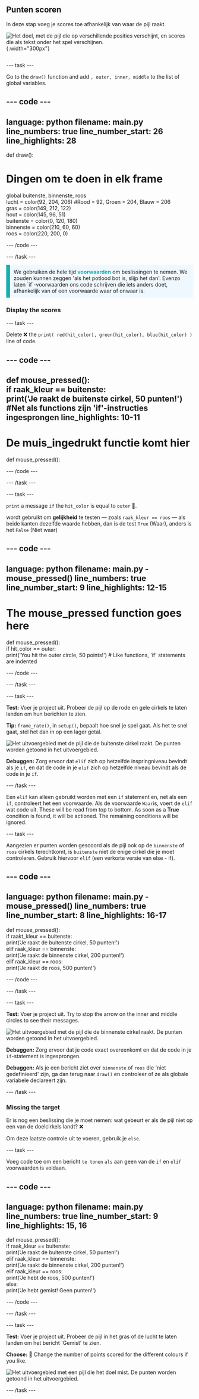 ## Punten scoren

<div style="display: flex; flex-wrap: wrap">
<div style="flex-basis: 200px; flex-grow: 1; margin-right: 15px;">
In deze stap voeg je scores toe afhankelijk van waar de pijl raakt.
</div>
<div>

![Het doel, met de pijl die op verschillende posities verschijnt, en scores die als tekst onder het spel verschijnen.](images/points-scored.gif){:width="300px"}

</div>
</div>

--- task ---

Go to the `draw()` function and add `, outer, inner, middle` to the list of global variables.

--- code ---
---
language: python filename: main.py line_numbers: true line_number_start: 26
line_highlights: 28
---

def draw():
# Dingen om te doen in elk frame
  global buitenste, binnenste, roos    
lucht = color(92, 204, 206) #Rood = 92, Groen = 204, Blauw = 206    
gras = color(149, 212, 122)    
hout = color(145, 96, 51)    
buitenste = color(0, 120, 180)    
binnenste = color(210, 60, 60)   
roos = color(220, 200, 0)

--- /code ---

--- /task ---

<p style="border-left: solid; border-width:10px; border-color: #0faeb0; background-color: aliceblue; padding: 10px;">
We gebruiken de hele tijd <span style="color: #0faeb0; font-weight: bold;"> voorwaarden</span> om beslissingen te nemen. We zouden kunnen zeggen 'als het potlood bot is, slijp het dan'. Evenzo laten `if`-voorwaarden ons code schrijven die iets anders doet, afhankelijk van of een voorwaarde waar of onwaar is.
</p>

### Display the scores

--- task ---

Delete ❌ the `print( red(hit_color), green(hit_color), blue(hit_color) )` line of code.

--- code ---
---
def mouse_pressed():     
if raak_kleur == buitenste:      
print('Je raakt de buitenste cirkel, 50 punten!') #Net als functions zijn 'if'-instructies ingesprongen
line_highlights: 10-11
---
# De muis_ingedrukt functie komt hier
def mouse_pressed():


--- /code ---

--- /task ---

--- task ---

`print` a message `if` the `hit_color` is equal to `outer` 🎯.

wordt gebruikt om **gelijkheid** te testen — zoals `raak_kleur == roos` — als beide kanten dezelfde waarde hebben, dan is de test `True` (Waar), anders is het `False` (Niet waar)

--- code ---
---
language: python filename: main.py - mouse_pressed() line_numbers: true line_number_start: 9
line_highlights: 12-15
---

# The mouse_pressed function goes here
def mouse_pressed():     
if hit_color == outer:      
print('You hit the outer circle, 50 points!') # Like functions, 'if' statements are indented

--- /code ---

--- /task ---

--- task ---

**Test:** Voer je project uit. Probeer de pijl op de rode en gele cirkels te laten landen om hun berichten te zien.

**Tip:** `frame_rate()`, in `setup()`, bepaalt hoe snel je spel gaat. Als het te snel gaat, stel het dan in op een lager getal.

![Het uitvoergebied met de pijl die de buitenste cirkel raakt. De punten worden getoond in het uitvoergebied.](images/blue-points.png)

**Debuggen:** Zorg ervoor dat `elif` zich op hetzelfde inspringniveau bevindt als je `if`, en dat de code in je `elif` zich op hetzelfde niveau bevindt als de code in je `if`.

--- /task ---

Een `elif` kan alleen gebruikt worden met een `if` statement en, net als een `if`, controleert het een voorwaarde. Als de voorwaarde `Waar`is, voert de `elif` wat code uit. These will be read from top to bottom. As soon as a **True** condition is found, it will be actioned. The remaining conditions will be ignored.

--- task ---

Aangezien er punten worden gescoord als de pijl ook op de `binnenste` of `roos` cirkels terechtkomt, is `buitenste` niet de enige cirkel die je moet controleren. Gebruik hiervoor `elif` (een verkorte versie van else - if).

--- code ---
---
language: python filename: main.py - mouse_pressed() line_numbers: true line_number_start: 8
line_highlights: 16-17
---

def mouse_pressed():    
if raakt_kleur == buitenste:    
print('Je raakt de buitenste cirkel, 50 punten!')    
elif raak_kleur == binnenste:    
print('Je raakt de binnenste cirkel, 200 punten!')   
elif raak_kleur == roos:    
print('Je raakt de roos, 500 punten!')

--- /code ---

--- /task ---

--- task ---

**Test:** Voer je project uit. Try to stop the arrow on the inner and middle circles to see their messages.

![Het uitvoergebied met de pijl die de binnenste cirkel raakt. De punten worden getoond in het uitvoergebied.](images/yellow-points.png)

**Debuggen:** Zorg ervoor dat je code exact overeenkomt en dat de code in je `if`-statement is ingesprongen.

**Debuggen:** Als je een bericht ziet over `binnenste` of `roos` die 'niet gedefinieerd' zijn, ga dan terug naar `draw()` en controleer of ze als globale variabele declareert zijn.

--- /task ---

### Missing the target

Er is nog een beslissing die je moet nemen: wat gebeurt er als de pijl niet op een van de doelcirkels landt? ❌

Om deze laatste controle uit te voeren, gebruik je `else`.

--- task ---

Voeg code toe om een bericht `te tonen` `als` aan geen van de `if` en `elif` voorwaarden is voldaan.

--- code ---
---
language: python filename: main.py line_numbers: true line_number_start: 9
line_highlights: 15, 16
---

def mouse_pressed():    
if raak_kleur == buitenste:   
print('Je raakt de buitenste cirkel, 50 punten!')   
elif raak_kleur == binnenste:   
print('Je raakt de binnenste cirkel, 200 punten!')   
elif raak_kleur == roos:    
print('Je hebt de roos, 500 punten!')   
else:   
print('Je hebt gemist! Geen punten!')

--- /code ---

--- /task ---

--- task ---

**Test:** Voer je project uit. Probeer de pijl in het gras of de lucht te laten landen om het bericht 'Gemist' te zien.

**Choose:** 💭 Change the number of points scored for the different colours if you like.

![Het uitvoergebied met een pijl die het doel mist. De punten worden getoond in het uitvoergebied.](images/missed-points.png)

--- /task ---

